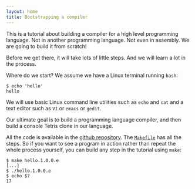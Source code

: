 ```yaml
---
layout: home
title: Bootstrapping a compiler
---
```

This is a tutorial about building a compiler for a high level programming language.
Not in another programming language. Not even in assembly. We are going to
build it from scratch!

Before we get there, it will take lots of little steps. And we will learn a lot
in the process.

Where do we start? We assume we have a Linux terminal running `bash`:

~~~console
$ echo 'hello'
hello
~~~


We will use basic Linux command line utilities such as `echo` and `cat` and a text editor
such as `VI` or `emacs` or `gedit`.

Our ultimate goal is to build a programming language compiler, and then build a console
Tetris clone in our language.

All the code is available in the [github repository](https://github.com/tczajka/bootstrap).
The [`Makefile`](https://github.com/tczajka/bootstrap/blob/main/Makefile) has all the steps.
So if you want to see a program in action rather than repeat the whole process yourself,
you can build any step in the tutorial using `make`:

~~~console
$ make hello.1.0.0.e
[...]
$ ./hello.1.0.0.e
$ echo $?
17
~~~
